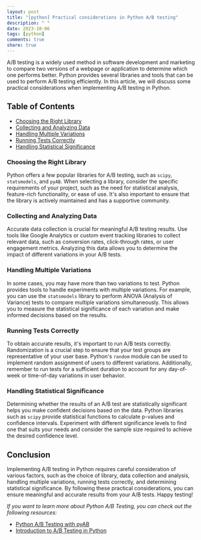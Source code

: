 ```yaml
---
layout: post
title: "[python] Practical considerations in Python A/B testing"
description: " "
date: 2023-10-06
tags: [python]
comments: true
share: true
---
```


A/B testing is a widely used method in software development and marketing to compare two versions of a webpage or application to determine which one performs better. Python provides several libraries and tools that can be used to perform A/B testing efficiently. In this article, we will discuss some practical considerations when implementing A/B testing in Python.

## Table of Contents
- [Choosing the Right Library](#choosing-the-right-library)
- [Collecting and Analyzing Data](#collecting-and-analyzing-data)
- [Handling Multiple Variations](#handling-multiple-variations)
- [Running Tests Correctly](#running-tests-correctly)
- [Handling Statistical Significance](#handling-statistical-significance)

### Choosing the Right Library

Python offers a few popular libraries for A/B testing, such as `scipy`, `statsmodels`, and `pyAB`. When selecting a library, consider the specific requirements of your project, such as the need for statistical analysis, feature-rich functionality, or ease of use. It's also important to ensure that the library is actively maintained and has a supportive community.

### Collecting and Analyzing Data

Accurate data collection is crucial for meaningful A/B testing results. Use tools like Google Analytics or custom event tracking libraries to collect relevant data, such as conversion rates, click-through rates, or user engagement metrics. Analyzing this data allows you to determine the impact of different variations in your A/B tests.

### Handling Multiple Variations

In some cases, you may have more than two variations to test. Python provides tools to handle experiments with multiple variations. For example, you can use the `statsmodels` library to perform ANOVA (Analysis of Variance) tests to compare multiple variations simultaneously. This allows you to measure the statistical significance of each variation and make informed decisions based on the results.

### Running Tests Correctly

To obtain accurate results, it's important to run A/B tests correctly. Randomization is a crucial step to ensure that your test groups are representative of your user base. Python's `random` module can be used to implement random assignment of users to different variations. Additionally, remember to run tests for a sufficient duration to account for any day-of-week or time-of-day variations in user behavior.

### Handling Statistical Significance

Determining whether the results of an A/B test are statistically significant helps you make confident decisions based on the data. Python libraries such as `scipy` provide statistical functions to calculate p-values and confidence intervals. Experiment with different significance levels to find one that suits your needs and consider the sample size required to achieve the desired confidence level.

## Conclusion

Implementing A/B testing in Python requires careful consideration of various factors, such as the choice of library, data collection and analysis, handling multiple variations, running tests correctly, and determining statistical significance. By following these practical considerations, you can ensure meaningful and accurate results from your A/B tests. Happy testing!

_If you want to learn more about Python A/B Testing, you can check out the following resources:_
- [Python A/B Testing with pyAB](https://github.com/dnats/pyAB)
- [Introduction to A/B Testing in Python](https://towardsdatascience.com/introduction-to-ab-testing-in-python-9f8305150b13)